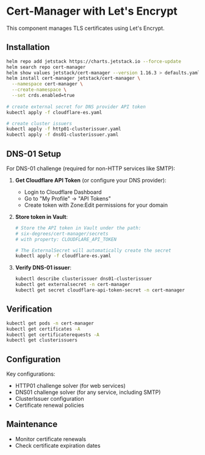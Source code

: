 # Cert-Manager with Let's Encrypt

This component manages TLS certificates using Let's Encrypt.

## Installation

```bash
helm repo add jetstack https://charts.jetstack.io --force-update
helm search repo cert-manager
helm show values jetstack/cert-manager --version 1.16.3 > defaults.yaml
helm install cert-manager jetstack/cert-manager \
  --namespace cert-manager \
  --create-namespace \
  --set crds.enabled=true
  
# create external secret for DNS provider API token
kubectl apply -f cloudflare-es.yaml

# create cluster issuers
kubectl apply -f http01-clusterissuer.yaml
kubectl apply -f dns01-clusterissuer.yaml
```

## DNS-01 Setup

For DNS-01 challenge (required for non-HTTP services like SMTP):

1. **Get Cloudflare API Token** (or configure your DNS provider):
   - Login to Cloudflare Dashboard
   - Go to "My Profile" → "API Tokens"
   - Create token with Zone:Edit permissions for your domain

2. **Store token in Vault**:
   ```bash
   # Store the API token in Vault under the path:
   # six-degrees/cert-manager/secrets
   # with property: CLOUDFLARE_API_TOKEN
   
   # The ExternalSecret will automatically create the secret
   kubectl apply -f cloudflare-es.yaml
   ```

3. **Verify DNS-01 issuer**:
   ```bash
   kubectl describe clusterissuer dns01-clusterissuer
   kubectl get externalsecret -n cert-manager
   kubectl get secret cloudflare-api-token-secret -n cert-manager
   ```

## Verification

```bash
kubectl get pods -n cert-manager
kubectl get certificates -A
kubectl get certificaterequests -A
kubectl get clusterissuers
```

## Configuration

Key configurations:
- HTTP01 challenge solver (for web services)
- DNS01 challenge solver (for any service, including SMTP)
- ClusterIssuer configuration
- Certificate renewal policies

## Maintenance
- Monitor certificate renewals
- Check certificate expiration dates